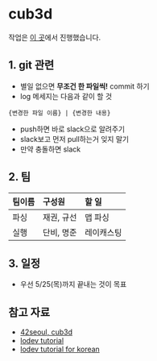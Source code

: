 # cub3d

작업은 [이 곳](https://github.com/jaekkang/cub3d)에서 진행했습니다.

## 1. git 관련

- 별일 없으면 **무조건 한 파일씩!** commit 하기
- log 메세지는 다음과 같이 할 것
```shell
{변경한 파일 이름} | {변경한 내용}
```

- push하면 바로 slack으로 알려주기
- slack보고 먼저 pull하는거 잊지 말기
- 만약 충돌하면 slack

## 2. 팀

|팀이름|구성원|할 일|
|:---|:---|:---|
|파싱|재권, 규선|맵 파싱|
|실행|단비, 명준|레이캐스팅|

## 3. 일정

- 우선 5/25(목)까지 끝내는 것이 목표

## 참고 자료

- [42seoul, cub3d](https://cdn.intra.42.fr/pdf/pdf/78383/en.subject.pdf)
- [lodev tutorial](https://lodev.org/cgtutor/)
- [lodev tutorial for korean](https://github.com/365kim/raycasting_tutorial)
